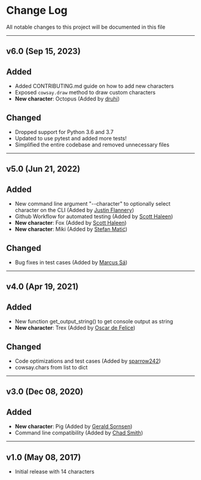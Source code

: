 # Change Log

All notable changes to this project will be documented in this file

___

## v6.0 (Sep 15, 2023)

## Added
- Added CONTRIBUTING.md guide on how to add new characters
- Exposed `cowsay.draw` method to draw custom characters
- <b>New character</b>: Octopus (Added by [druhi](https://github.com/druhi))

## Changed
- Dropped support for Python 3.6 and 3.7
- Updated to use pytest and added more tests!
- Simplified the entire codebase and removed unnecessary files

___

## v5.0 (Jun 21, 2022)

## Added
- New command line argument "--character" to optionally select character on the CLI (Added
  by [Justin Flannery](https://github.com/juftin))
- Github Workflow for automated testing (Added by [Scott Haleen](https://github.com/scotthaleen))
- <b>New character</b>: Fox (Added by [Scott Haleen](https://github.com/scotthaleen))
- <b>New character</b>: Miki (Added by [Stefan Matić](https://github.com/stefan-matic))

## Changed
- Bug fixes in test cases (Added by [Marcus Sá](https://github.com/marcusesa))

___

## v4.0 (Apr 19, 2021)

## Added
- New function get_output_string() to get console output as string <br>
- <b>New character</b>: Trex (Added by [Oscar de Felice](https://github.com/oscar-defelice))

## Changed
- Code optimizations and test cases (Added by [sparrow242](https://github.com/sparrow242))
- cowsay.chars from list to dict

___


## v3.0 (Dec 08, 2020)

## Added
- <b>New character</b>: Pig (Added by [Gerald Sornsen](https://github.com/gsornsen))<br>
- Command line compatibility (Added by [Chad Smith](https://github.com/cs01))

___

## v1.0 (May 08, 2017)
- Initial release with 14 characters
